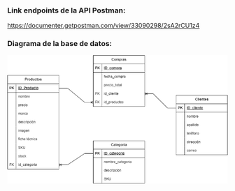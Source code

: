 ### Link endpoints de la API Postman: 
https://documenter.getpostman.com/view/33090298/2sA2rCU1z4
### Diagrama de la base de datos:
![alt text](Image20240222103955.png)

